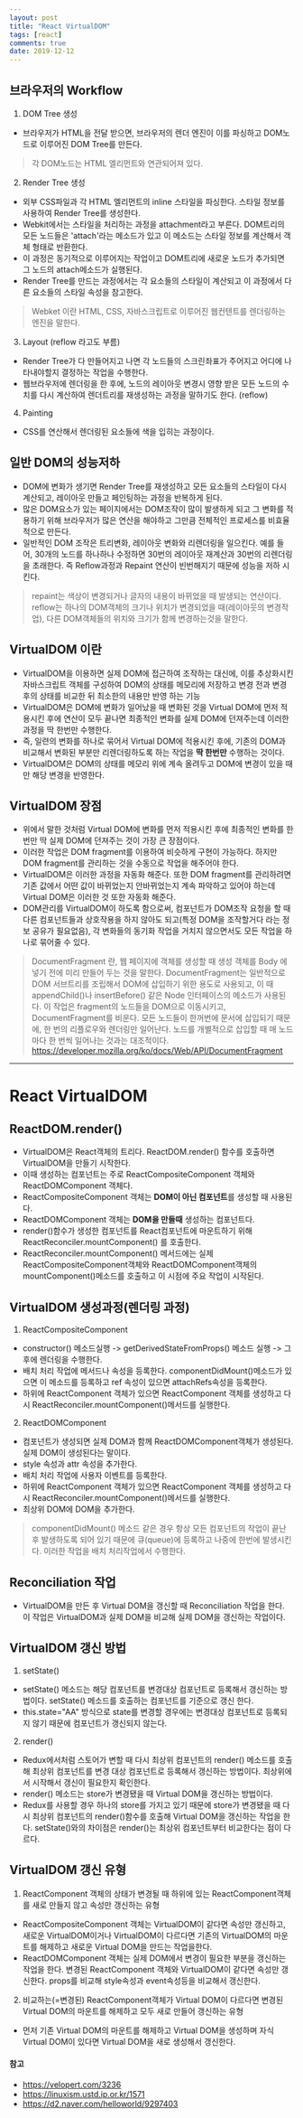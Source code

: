 ```yaml
---
layout: post
title: "React VirtualDOM"
tags: [react]
comments: true
date: 2019-12-12
---
```


## 브라우저의 Workflow
1. DOM Tree 생성
- 브라우저가 HTML을 전달 받으면, 브라우저의 렌더 엔진이 이를 파싱하고 DOM노드로 이루어진 DOM Tree를 만든다.
> 각 DOM노드는 HTML 엘리먼트와 연관되어져 있다.

2. Render Tree 생성
- 외부 CSS파일과 각 HTML 엘리먼트의 inline 스타일을 파싱한다. 스타일 정보를 사용하여 Render Tree를 생성한다.
- Webkit에서는 스타일을 처리하는 과정을 attachment라고 부른다. DOM트리의 모든 노드들은 'attach'라는 메소드가 있고 이 메소드는 스타일 정보를 계산해서 객체 형태로 반환한다.
- 이 과정은 동기적으로 이루어지는 작업이고 DOM트리에 새로운 노드가 추가되면 그 노드의 attach메소드가 실행된다.
- Render Tree를 만드는 과정에서는 각 요소들의 스타일이 계산되고 이 과정에서 다른 요소들의 스타일 속성을 참고한다.
> Webket 이란 HTML, CSS, 자바스크립트로 이루어진 웹컨텐트를 렌더링하는 엔진을 말한다.

3. Layout (reflow 라고도 부름)
- Render Tree가 다 만들어지고 나면 각 노드들의 스크린좌표가 주어지고 어디에 나타내야할지 결정하는 작업을 수행한다.
- 웹브라우저에 렌더링을 한 후에, 노드의 레이아웃 변경시 영향 받은 모든 노드의 수치를 다시 계산하여 렌더트리를 재생성하는 과정을 말하기도 한다. (reflow)

4. Painting
- CSS를 연산해서 렌더링된 요소들에 색을 입히는 과정이다.


## 일반 DOM의 성능저하
- DOM에 변화가 생기면 Render Tree를 재생성하고 모든 요소들의 스타일이 다시 계산되고, 레이아웃 만들고 페인팅하는 과정을 반복하게 된다.
- 많은 DOM요소가 있는 페이지에서는 DOM조작이 많이 발생하게 되고 그 변화를 적용하기 위해 브라우저가 많은 연산을 해야하고 그만큼 전체적인 프로세스를 비효율적으로 만든다.
- 일반적인 DOM 조작은 트리변화, 레이아웃 변화와 리렌더링을 일으킨다. 예를 들어, 30개의 노드를 하나하나 수정하면 30번의 레이아웃 재계산과 30번의 리렌더링을 초래한다. 즉 Reflow과정과 Repaint 연산이 빈번해지기 때문에 성능을 저하 시킨다.
> repaint는 색상이 변경되거나 글자의 내용이 바뀌었을 때 발생되는 연산이다. reflow는 하나의 DOM객체의 크기나 위치가 변경되었을 때(레이아웃의 변경작업), 다른 DOM객체들의 위치와 크기가 함께 변경하는것을 말한다.


## VirtualDOM 이란
- VirtualDOM을 이용하면 실제 DOM에 접근하여 조작하는 대신에, 이를 추상화시킨 자바스크립트 객체를 구성하여 DOM의 상태를 메모리에 저장하고 변경 전과 변경 후의 상태를 비교한 뒤 최소한의 내용만 반영 하는 기능
- VirtualDOM은 DOM에 변화가 일어났을 때 변화된 것을 Virtual DOM에 먼저 적용시킨 후에 연산이 모두 끝나면 최종적인 변화를 실제 DOM에 던져주는데 이러한 과정을 딱 한번만 수행한다.
- 즉, 일련의 변화를 하나로 묶어서 Virtual DOM에 적용시킨 후에, 기존의 DOM과 비교해서 변화된 부분만 리렌더링하도록 하는 작업을 **딱 한번만** 수행하는 것이다.
- VirtualDOM은 DOM의 상태를 메모리 위에 계속 올려두고 DOM에 변경이 있을 때만 해당 변경을 반영한다.

## VirtualDOM 장점
- 위에서 말한 것처럼 Virtual DOM에 변화를 먼저 적용시킨 후에 최종적인 변화를 한번만 딱 실제 DOM에 던져주는 것이 가장 큰 장점이다.
- 이러한 작업은 DOM fragment를 이용하여 비슷하게 구현이 가능하다. 하지만 DOM fragment를 관리하는 것을 수동으로 작업을 해주어야 한다.
- VirtualDOM은 이러한 과정을 자동화 해준다. 또한 DOM fragment를 관리하려면 기존 값에서 어떤 값이 바뀌었는지 안바뀌었는지 계속 파악하고 있어야 하는데 Virtual DOM은 이러한 것 또한 자동화 해준다.
- DOM관리를 VirtualDOM이 하도록 함으로써, 컴포넌트가 DOM조작 요청을 할 때 다른 컴포넌트들과 상호작용을 하지 않아도 되고(특정 DOM을 조작할거다 라는 정보 공유가 필요없음), 각 변화들의 동기화 작업을 거치지 않으면서도 모든 작업을 하나로 묶어줄 수 있다.  
> DocumentFragment 란, 웹 페이지에 객체를 생성할 때 생성 객체를 Body 에 넣기 전에 미리 만들어 두는 것을 말한다.
> DocumentFragment는 일반적으로 DOM 서브트리를 조립해서 DOM에 삽입하기 위한 용도로 사용되고, 이 때 appendChild()나 insertBefore() 같은 Node 인터페이스의 메소드가 사용된다. 이 작업은 fragment의 노드들을 DOM으로 이동시키고, DocumentFragment를 비운다. 모든 노드들이 한꺼번에 문서에 삽입되기 때문에, 한 번의 리플로우와 렌더링만 일어난다. 노드를 개별적으로 삽입할 때 매 노드마다 한 번씩 일어나는 것과는 대조적이다.
> https://developer.mozilla.org/ko/docs/Web/API/DocumentFragment

--------

# React VirtualDOM

## ReactDOM.render()
- VirtualDOM은 React객체의 트리다. ReactDOM.render() 함수를 호출하면 VirtualDOM을 만들기 시작한다.
- 이때 생성하는 컴포넌트는 주로 ReactCompositeComponent 객체와 ReactDOMComponent 객체다.
- ReactCompositeComponent 객체는 **DOM이 아닌 컴포넌트**를 생성할 때 사용된다.
- ReactDOMComponent 객체는 **DOM을 만들때** 생성하는 컴포넌트다.
- render()함수가 생성한 컴포넌트를 React컴포넌트에 마운트하기 위해 ReactReconciler.mountComponent() 를 호출한다.
- ReactReconciler.mountComponent() 메서드에는 실제 ReactCompositeComponent객체와 ReactDOMComponent객체의 mountComponent()메소드를 호출하고 이 시점에 주요 작업이 시작된다.

## VirtualDOM 생성과정(렌더링 과정)
1. ReactCompositeComponent
- constructor() 메소드실행 -> getDerivedStateFromProps() 메소드 실행 -> 그 후에 렌더링을 수행한다.
- 배치 처리 작업에 메서드나 속성을 등록한다. componentDidMount()메소드가 있으면 이 메소드를 등록하고 ref 속성이 있으면 attachRefs속성을 등록한다.
- 하위에 ReactComponent 객체가 있으면 ReactComponent 객체를 생성하고 다시 ReactReconciler.mountComponent()메서드를 실행한다.

2. ReactDOMComponent
- 컴포넌트가 생성되면 실제 DOM과 함께 ReactDOMComponent객체가 생성된다. 실제 DOM이 생성된다는 말이다.
- style 속성과 attr 속성을 추가한다.
- 배치 처리 작업에 사용자 이벤트를 등록한다.
- 하위에 ReactComponent 객체가 있으면 ReactComponent 객체를 생성하고 다시 ReactReconciler.mountComponent()메서드를 실행한다.
- 최상위 DOM에 DOM을 추가한다.

> componentDidMount() 메소드 같은 경우 항상 모든 컴포넌트의 작업이 끝난 후 발생하도록 되어 있기 때문에 큐(queue)에 등록하고 나중에 한번에 발생시킨다. 이러한 작업을 배치 처리작업에서 수행한다.

## Reconciliation 작업
- VirtualDOM을 만든 후 Virtual DOM을 갱신할 때 Reconciliation 작업을 한다. 이 작업은 VirtualDOM과 실제 DOM을 비교해 실제 DOM을 갱신하는 작업이다.

## VirtualDOM 갱신 방법
1. setState()
- setState() 메소드는 해당 컴포넌트를 변경대상 컴포넌트로 등록해서 갱신하는 방법이다. setState() 메소드를 호출하는 컴포넌트를 기준으로 갱신 한다.
- this.state="AA" 방식으로 state를 변경할 경우에는 변경대상 컴포넌트로 등록되지 않기 때문에 컴포넌트가 갱신되지 않는다.

2. render()
- Redux에서처럼 스토어가 변할 때 다시 최상위 컴포넌트의 render() 메소드를 호출해 최상위 컴포넌트를 변경 대상 컴포넌트로 등록해서 갱신하는 방법이다. 최상위에서 시작해서 갱신이 필요한지 확인한다.
- render() 메소드는 store가 변경됐을 때 Virtual DOM을 갱신하는 방법이다.
- Redux를 사용할 경우 하나의 store를 가지고 있기 때문에 store가 변경됐을 때 다시 최상위 컴포넌트의 render()함수를 호출해 Virtual DOM을 갱신하는 작업을 한다. setState()와의 차이점은 render()는 최상위 컴포넌트부터 비교한다는 점이 다르다.


## VirtualDOM 갱신 유형
1. ReactComponent 객체의 상태가 변경될 때 하위에 있는 ReactComponent객체를 새로 만들지 않고 속성만 갱신하는 유형
- ReactCompositeComponent 객체는 VirtualDOM이 같다면 속성만 갱신하고, 새로운 VirtualDOM이거나 VirtualDOM이 다르다면 기존의 VirtualDOM의 마운트를 해제하고 새로운 Virtual DOM을 만드는 작업을한다.
- ReactDOMComponent 객체는 실제 DOM에서 변경이 필요한 부분을 갱신하는 작업을 한다. 변경된 ReactComponent 객체와 VirtualDOM이 같다면 속성만 갱신한다. props를 비교해 style속성과 event속성등을 비교해서 갱신한다.

2. 비교하는(=변경된) ReactComponent객체가 Virtual DOM이 다르다면 변경된 Virtual DOM의 마운트를 해제하고 모두 새로 만들어 갱신하는 유형
- 먼저 기존 Virtual DOM의 마운트를 해제하고 Virtual DOM을 생성하며 자식 Virtual DOM이 있다면 Virtual DOM을 새로 생성해서 갱신한다.



#### 참고
- <https://velopert.com/3236>
- <https://linuxism.ustd.ip.or.kr/1571>
- <https://d2.naver.com/helloworld/9297403>